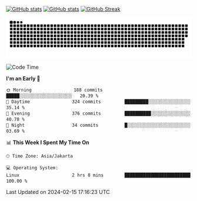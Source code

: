 [![GitHub stats](https://github-readme-stats.vercel.app/api?username=aurelioklv&card_width=500&show_icons=true&rank_icon=github&theme=solarized-dark#gh-dark-mode-only)](https://github.com/anuraghazra/github-readme-stats#gh-dark-mode-only)
[![GitHub stats](https://github-readme-stats.vercel.app/api?username=aurelioklv&card_width=500&show_icons=true&rank_icon=github&theme=buefy#gh-light-mode-only)](https://github.com/anuraghazra/github-readme-stats#gh-light-mode-only)
[![GitHub Streak](https://streak-stats.demolab.com/?user=aurelioklv&card_width=336&theme=solarized-dark)](https://git.io/streak-stats)

<picture>
  <source media="(prefers-color-scheme: dark)" srcset="https://raw.githubusercontent.com/aurelioklv/aurelioklv/snake-output/github-contribution-grid-snake-dark.svg">
  <source media="(prefers-color-scheme: light)" srcset="https://raw.githubusercontent.com/aurelioklv/aurelioklv/snake-output/github-contribution-grid-snake.svg">
  <img alt="github contribution grid snake animation" src="https://raw.githubusercontent.com/aurelioklv/aurelioklv/snake-output/github-contribution-grid-snake.svg">
</picture>

<!--START_SECTION:waka-->
![Code Time](http://img.shields.io/badge/Code%20Time-430%20hrs%2017%20mins-blue)

**I'm an Early 🐤** 

```text
🌞 Morning                188 commits         █████░░░░░░░░░░░░░░░░░░░░   20.39 % 
🌆 Daytime                324 commits         █████████░░░░░░░░░░░░░░░░   35.14 % 
🌃 Evening                376 commits         ██████████░░░░░░░░░░░░░░░   40.78 % 
🌙 Night                  34 commits          █░░░░░░░░░░░░░░░░░░░░░░░░   03.69 % 
```


📊 **This Week I Spent My Time On** 

```text
🕑︎ Time Zone: Asia/Jakarta

💻 Operating System: 
Linux                    2 hrs 8 mins        █████████████████████████   100.00 % 
```


 Last Updated on 2024-02-15 17:16:23 UTC
<!--END_SECTION:waka-->
